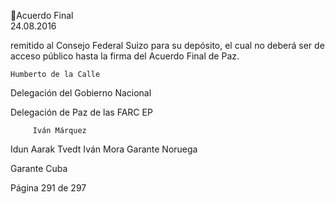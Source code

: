 Acuerdo Final  
24.08.2016  


remitido al Consejo Federal Suizo para su depósito, el cual no deberá ser de 
acceso público hasta la firma del Acuerdo Final de Paz. 
 
 
 
    Humberto de la Calle   

 

 

Delegación del Gobierno Nacional 

 

Delegación de Paz de las FARC EP 

         Iván Márquez 

 

 
 
Idun Aarak Tvedt                                              Iván Mora 
Garante Noruega   

 

 

 

Garante Cuba  

 
 
 

 

 
 
 
 
 
 
 
 
Página 291 de 297 
 


